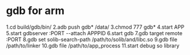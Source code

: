 gdb for arm
===========

1.cd build/gdb/bin/
2.adb push gdb* /data/ 
3.chmod 777 gdb*
4.start APP
5.start gdbserver :PORT --attach APPPID
6.start gdb
7.gdb target remote :PORT
8.gdb set solib-search-path /path/to/solib/and/libc.so
9.gdb file /path/to/linker
10.gdb file /path/to/app_process
11.start debug so library

